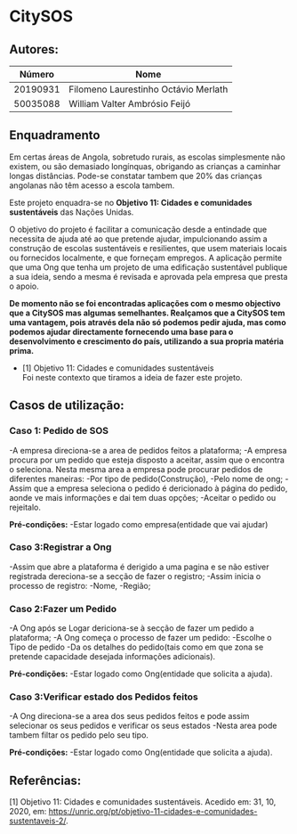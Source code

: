 # **CitySOS**

## **Autores:**
Número | Nome
------ | ----
20190931 | Filomeno Laurestinho Octávio Merlath
50035088 |	William Valter Ambrósio Feijó

## **Enquadramento**
Em certas áreas de Angola, sobretudo rurais, as escolas simplesmente não existem, ou são demasiado longínquas, obrigando as crianças a caminhar longas distâncias.
Pode-se constatar tambem que 20% das crianças angolanas não têm acesso a escola tambem.

Este projeto enquadra-se no **Objetivo 11: Cidades e comunidades sustentáveis** das Nações Unidas.

O objetivo do projeto é facilitar a comunicação desde a entindade que necessita de ajuda até ao que pretende ajudar, impulcionando assim a construção de escolas sustentáveis e resilientes, que usem materiais locais ou fornecidos localmente, e que forneçam empregos. A aplicação permite que uma Ong que tenha um projeto de uma edificação sustentável publique a sua ideia, sendo a mesma é revisada e aprovada pela empresa que presta o apoio.

 **De momento não se foi encontradas aplicações com o mesmo objectivo que a CitySOS mas algumas semelhantes. Realçamos que a CitySOS tem uma vantagem, pois através dela não só podemos pedir ajuda, mas como podemos ajudar directamente fornecendo uma base para o desenvolvimento e crescimento do país, utilizando a sua propria matéria prima.**


* [1] Objetivo 11: Cidades e comunidades sustentáveis  
Foi neste contexto que tiramos a ideia de fazer este projeto.

## **Casos de utilização:**

### **Caso 1: Pedido de SOS**

-A empresa direciona-se a area de pedidos feitos a plataforma;
-A empresa procura por um pedido que esteja disposto a aceitar, assim que o encontra o seleciona. Nesta mesma area a empresa pode procurar pedidos de diferentes maneiras:
        -Por tipo de pedido(Construção),
        -Pelo nome de ong;
-Assim que a empresa seleciona o pedido é dericionado à página do pedido, aonde ve mais informações e dai tem duas opções;
        -Aceitar o pedido ou rejeitalo.
        
**Pré-condições:**
-Estar logado como empresa(entidade que vai ajudar)

### **Caso 3:Registrar a Ong**

-Assim que abre a plataforma é derigido a uma pagina e se não estiver registrada dereciona-se a secção de fazer o registro;
-Assim inicia o processo de registro:
    -Nome,
    -Região;
    
### **Caso 2:Fazer um Pedido**

-A Ong após se Logar dericiona-se à secção de fazer um pedido a plataforma;
-A Ong começa o processo de fazer um pedido:
  -Escolhe o Tipo de pedido
  -Da os detalhes do pedido(tais como em que zona se pretende capacidade desejada informações adicionais).
  
**Pré-condições:**
-Estar logado como Ong(entidade que solicita a ajuda).

### **Caso 3:Verificar estado dos Pedidos feitos**

-A Ong direciona-se a area dos seus pedidos feitos e pode assim selecionar os seus pedidos e verificar os seus estados
-Nesta area pode tambem filtar os pedido pelo seu tipo.

**Pré-condições:**
-Estar logado como Ong(entidade que solicita a ajuda).

## **Referências:**

[1] Objetivo 11: Cidades e comunidades sustentáveis. Acedido em: 31, 10, 2020, em: https://unric.org/pt/objetivo-11-cidades-e-comunidades-sustentaveis-2/.
